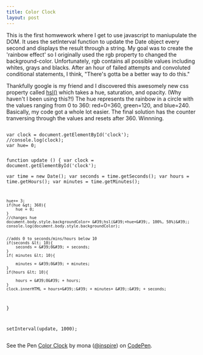 ```yaml
---
title: Color Clock
layout: post
---
```

<p>This is the first homwework where I get to use javascript to maniupulate the DOM. It uses the setInterval function to update the Date object every second and displays the result through a string. My goal was to create the 'rainbow effect' so I originally used the rgb property to changed the background-color. Unfortunately, rgb contains all possible values including whites, grays and blacks. After an hour of failed attempts and convoluted conditional statements, I think, "There's gotta be a better way to do this." 
<p>Thankfully google is my friend and I discovered this awesomely new css property called <a href="https://developer.mozilla.org/en-US/docs/Web/CSS/color_value#hsl()">hsl()</a> which takes a hue, saturation, and opacity. (Why haven't I been using this?!) The hue represents the rainbow in a circle with the values ranging from 0 to 360: red=0=360, green=120, and blue=240. Basically, my code got a whole lot easier. The final solution has the counter tranversing through the values and resets after 360. Winnning.
</p>

<div data-height="294" data-theme-id="15312" data-slug-hash="RPGGey" data-default-tab="js" data-user="inspire" class='codepen'><pre><code>
var clock = document.getElementById(&#39;clock&#39;);
//console.log(clock);
var hue= 0;

function update ()
{
	var clock = document.getElementById(&#39;clock&#39;);	
	var time = new Date();
	var seconds = time.getSeconds();
	var hours = time.getHours();
	var minutes = time.getMinutes();

	hue+= 3;
	if(hue &gt; 360){
		hue = 0;
	}
	//changes hue
	document.body.style.backgroundColor= &#39;hsl(&#39;+hue+&#39;, 100%, 50%)&#39;;
	console.log(document.body.style.backgroundColor);


	//adds 0 to seconds/mins/hours below 10
	if(seconds &lt; 10){
		seconds = &#39;0&#39; + seconds;
	}
	if( minutes &lt; 10){

		minutes = &#39;0&#39; + minutes;
	}
	if(hours &lt; 10){

		hours = &#39;0&#39; + hours;
	}
	clock.innerHTML = hours+&#39;:&#39; + minutes+ &#39;:&#39; + seconds;

}

setInterval(update, 1000);</code></pre>
<p>See the Pen <a href='http://codepen.io/inspire/pen/RPGGey/'>Color Clock</a> by mona (<a href='http://codepen.io/inspire'>@inspire</a>) on <a href='http://codepen.io'>CodePen</a>.</p>
</div><script async src="//assets.codepen.io/assets/embed/ei.js"></script>